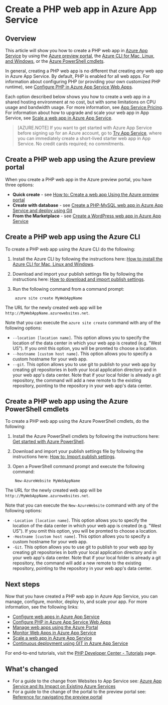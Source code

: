 <properties 
	pageTitle="Create a PHP web app in Azure App Service" 
	description="Learn how to create a PHP web app in Azure App Service" 
	documentationCenter="php" 
	services="app-service\web" 
	editor="mollybos" 
	manager="wpickett" 
	authors="tfitzmac"/>

<tags 
	ms.service="app-service-web" 
	ms.workload="web" 
	ms.tgt_pltfrm="na" 
	ms.devlang="PHP" 
	ms.topic="article" 
	ms.date="04/29/2015" 
	ms.author="tomfitz"/>

# Create a PHP web app in Azure App Service

## Overview
This article will show you how to create a PHP web app in [Azure App Service] by using the [Azure preview portal](https://portal.azure.com), the [Azure CLI for Mac, Linux, and Windows][xplat-tools], or the [Azure PowerShell cmdlets][powershell-cmdlets].

In general, creating a PHP web app is no different that creating *any* web app in Azure App Service. By default, PHP is enabled for all web apps. For information about configuring PHP (or providing your own customized PHP runtime), see [Configure PHP in Azure App Service Web Apps].

Each option described below shows you how to create a web app in a shared hosting environment at no cost, but with some limitations on CPU usage and bandwidth usage. For more information, see [App Service Pricing]. For information about how to upgrade and scale your web app in App Service, see [Scale a web app in Azure App Service].

>[AZURE.NOTE] If you want to get started with Azure App Service before signing up for an Azure account, go to [Try App Service](http://go.microsoft.com/fwlink/?LinkId=523751), where you can immediately create a short-lived starter web app in App Service. No credit cards required; no commitments.

## Create a PHP web app using the Azure preview portal

When you create a PHP web app in the Azure preview portal, you have three options: 

- **Quick create** - see [How to: Create a web app Using the Azure preview portal](web-sites-create-deploy.md#createawebsiteportal)
- **Create with database** - see [Create a PHP-MySQL web app in Azure App Service and deploy using Git] 
- **From the Marketplace** - see [Create a WordPress web app in Azure App Service]

## Create a PHP web app using the Azure CLI

To create a PHP web app using the Azure CLI do the following:

1. Install the Azure CLI by following the instructions here: [How to install the Azure CLI for Mac, Linux and Windows](xplat-cli.md#install).

1. Download and import your publish settings file by following the instructions here: [How to download and import publish settings](xplat-cli.md#configure).

1. Run the following command from a command prompt:

		azure site create MyWebAppName

The URL for the newly created web app will be  `http://MyWebAppName.azurewebsites.net`.  
 
Note that you can execute the `azure site create` command with any of the following options:

* `--location [location name]`. This option allows you to specify the location of the data center in which your web app is created (e.g. "West US"). If you omit this option, you will be promted to choose a location.
* `--hostname [custom host name]`. This option allows you to specify a custom hostname for your web app.
* `--git`. This option allows you to use git to publish to your web app by creating git repositories in both your local application directory and in your web app's data center. Note that if your local folder is already a git repository, the command will add a new remote to the existing repository, pointing to the repository in your web app's data center.

## Create a PHP web app using the Azure PowerShell cmdlets

To create a PHP web app using the Azure PowerShell cmdlets, do the following:

1. Install the Azure PowerShell cmdlets by following the instructions here: [Get started with Azure PowerShell](/develop/php/how-to-guides/powershell-cmdlets/#GetStarted).

1. Download and import your publish settings file by following the instructions here: [How to: Import publish settings](/develop/php/how-to-guides/powershell-cmdlets/#ImportPubSettings).

1. Open a PowerShell command prompt and execute the following command:

		New-AzureWebsite MyWebAppName

The URL for the newly created web app will be  `http://MyWebAppName.azurewebsites.net`.  
 
Note that you can execute the `New-AzureWebsite` command with any of the following options:

* `-Location [location name]`. This option allows you to specify the location of the data center in which your web app is created (e.g. "West US"). If you omit this option, you will be promted to choose a location.
* `-Hostname [custom host name]`. This option allows you to specify a custom hostname for your web app.
* `-Git`. This option allows you to use git to publish to your web app by creating git repositories in both your local application directory and in your web app's data center. Note that if your local folder is already a git repository, the command will add a new remote to the existing repository, pointing to the repository in your web app's data center.

## Next steps

Now that you have created a PHP web app in Azure App Service, you can manage, configure, monitor, deploy to, and scale your app. For more information, see the following links:

* [Configure web apps in Azure App Service](web-sites-configure.md)
* [Configure PHP in Azure App Service Web Apps]
* [Manage web apps using the Azure Portal](web-sites-manage.md)
* [Monitor Web Apps in Azure App Service](web-sites-monitor.md)
* [Scale a web app in Azure App Service]
* [Continuous deployment using GIT in Azure App Service](web-sites-publish-source-control.md)

For end-to-end tutorials, visit the [PHP Developer Center - Tutorials](/develop/php/tutorials/) page.

## What's changed
* For a guide to the change from Websites to App Service see: [Azure App Service and Its Impact on Existing Azure Services](http://go.microsoft.com/fwlink/?LinkId=529714)
* For a guide to the change of the portal to the preview portal see: [Reference for navigating the preview portal](http://go.microsoft.com/fwlink/?LinkId=529715)

[Azure App Service]: http://go.microsoft.com/fwlink/?LinkId=529714
[Azure Portal]: http://go.microsoft.com/fwlink/?LinkId=529715
[xplat-tools]: xplat-cli.md
[powershell-cmdlets]: powershell-install-configure.md
[Configure PHP in Azure App Service Web Apps]: web-sites-php-configure.md
[Create a PHP-MySQL web app in Azure App Service and deploy using Git]: web-sites-php-mysql-deploy-use-git.md
[Create a WordPress web app in Azure App Service]: web-sites-php-web-site-gallery.md
[App Service Pricing]: /pricing/details/app-service/
[Scale a web app in Azure App Service]: web-sites-scale.md
